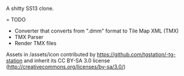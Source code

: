A shitty SS13 clone.

= TODO

* Converter that converts from ".dmm" format to Tile Map XML (TMX)
* TMX Parser
* Render TMX files

Assets in /assets/icon contributed by https://github.com/tgstation/-tg-station and inherit its CC BY-SA 3.0 license (http://creativecommons.org/licenses/by-sa/3.0/)